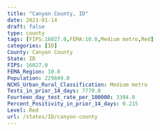 ```yaml
---
title: "Canyon County, ID"
date: 2021-01-14
draft: false
type: county
tags: [FIPS:16027.0,FEMA:10.0,Medium metro,Red]
categories: [ID]
County: Canyon County
State: ID
FIPS: 16027.0
FEMA_Region: 10.0
Population: 229849.0
NCHS_Urban_Rural_Classification: Medium metro
Tests_in_prior_14_days: 7779.0
Fourteen_day_test_rate_per_100000: 3384.0
Percent_Positivity_in_prior_14_days: 0.215
Level: Red
url: /states/ID/canyon-county
---
```



